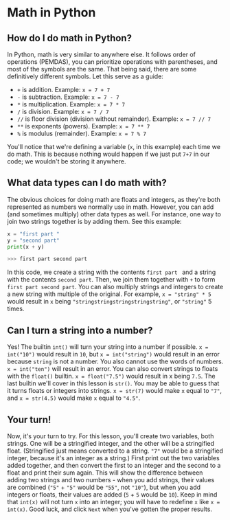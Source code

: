 # Math in Python
## How do I do math in Python?
In Python, math is very similar to anywhere else. It follows order of operations (PEMDAS), 
you can prioritize operations with parentheses, and most of the symbols are the same. 
That being said, there are some definitively different symbols. Let this serve as a guide:
- `+` is addition.  Example: `x = 7 + 7`
- `-` is subtraction.  Example: `x = 7 - 7`
- `*` is multiplication.  Example: `x = 7 * 7`
- `/` is division.  Example: `x = 7 / 7`
- `//` is floor division (division without remainder).  Example: `x = 7 // 7`
- `**` is exponents (powers).  Example: `x = 7 ** 7`
- `%` is modulus (remainder).  Example: `x = 7 % 7`

You'll notice that we're defining a variable (`x`, in this example) each time we do math. 
This is because nothing would happen if we just put `7+7` in our code; we wouldn't be storing it anywhere.

## What data types can I do math with?
The obvious choices for doing math are floats and integers, as they're both represented as numbers we normally use in math.
However, you can add (and sometimes multiply) other data types as well. 
For instance, one way to join two strings together is by adding them. See this example:
```Python
x = "first part "
y = "second part"
print(x + y)

>>> first part second part
```
In this code, we create a string with the contents `first part ` and a string with the contents `second part`. 
Then, we join them together with `+` to form `first part second part`. 
You can also multiply strings and integers to create a new string with multiple of the original.
For example, `x = "string" * 5` would result in `x` being `"stringstringstringstringstring"`, or `"string"` 5 times.

## Can I turn a string into a number?
Yes! The builtin `int()` will turn your string into a number if possible. 
`x = int("10")` would result in `10`, but `x = int("string")` would result in an error because `string` is not a number. 
You also cannot use the words of numbers. `x = int("ten")` will result in an error.
You can also convert strings to floats with the `float()` builtin. 
`x = float("7.5")` would result in x being `7.5`. The last builtin we'll cover in this lesson is `str()`. 
You may be able to guess that it turns floats or integers into strings. `x = str(7)` would make `x` equal to `"7"`, and 
`x = str(4.5)` would make `x` equal to `"4.5"`.

## Your turn!
Now, it's your turn to try. For this lesson, you'll create two variables, both strings. One will be a stringified integer,
and the other will be a stringified float. 
(Stringified just means converted to a string. `"7"` would be a stringified integer, because it's an integer as a string.)
First print out the two variables added together, 
and then convert the first to an integer and the second to a float and print their sum again.
This will show the difference between adding two strings and two numbers - 
when you add strings, their values are combined (`"5"` + `"5"` would be `"55"`, not `"10"`), but when you add 
integers or floats, their values are added (`5` + `5` would be `10`).
Keep in mind that `int(x)` will not turn `x` into an integer; you will have to redefine `x` like `x = int(x)`. 
Good luck, and click `Next` when you've gotten the proper results.